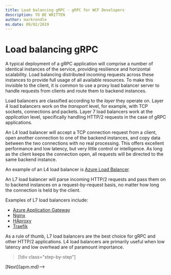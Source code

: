 ```yaml
---
title: Load balancing gRPC - gRPC for WCF Developers
description: TO BE WRITTEN
author: markrendle
ms.date: 09/02/2019
---
```


# Load balancing gRPC

A typical deployment of a gRPC application will comprise a number of identical instances of the service, providing resilience and horizontal scalability. Load balancing distributed incoming requests across these instances to provide full usage of all available resources. To make this invisible to the client, it is common to use a proxy load balancer server to handle requests from clients and route them to backend instances.

Load balancers are classified according to the *layer* they operate on. Layer 4 load balancers work on the *transport* level, for example, with TCP sockets, connections and packets. Layer 7 load balancers work at the *application* level, specifically handling HTTP/2 requests in the case of gRPC applications.

An L4 load balancer will accept a TCP connection request from a client, open another connection to one of the backend instances, and copy data between the two connections with no real processing. This offers excellent performance and low latency, but very little control or intelligence. As long as the client keeps the connection open, all requests will be directed to the same backend instance.

An example of an L4 load balancer is [Azure Load Balancer](https://azure.microsoft.com/services/load-balancer/).

An L7 load balancer will parse incoming HTTP/2 requests and pass them on to backend instances on a request-by-request basis, no matter how long the connection is held by the client.

Examples of L7 load balancers include:

- [Azure Application Gateway](https://docs.microsoft.com/azure/application-gateway/overview)
- [Nginx](https://www.nginx.com/)
- [HAproxy](https://www.haproxy.com/)
- [Traefik](https://traefik.io/)

As a rule of thumb, L7 load balancers are the best choice for gRPC and other HTTP/2 applications. L4 load balancers are primarily useful when low latency and low overhead are of paramount importance.

>[!div class="step-by-step"]
<!-->[Next](apm.md)-->

